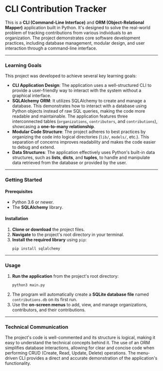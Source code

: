 # CLI Contribution Tracker

This is a **CLI (Command-Line Interface)** and **ORM (Object-Relational Mapper)** application built in Python. It's designed to solve the real-world problem of tracking contributions from various individuals to an organization. The project demonstrates core software development practices, including database management, modular design, and user interaction through a command-line interface.

-----

### Learning Goals

This project was developed to achieve several key learning goals:

  * **CLI Application Design**: The application uses a well-structured CLI to provide a user-friendly way to interact with the system without a graphical interface.
  * **SQLAlchemy ORM**: It utilizes SQLAlchemy to create and manage a database. This demonstrates how to interact with a database using Python objects instead of raw SQL queries, making the code more readable and maintainable. The application features three interconnected tables (`organizations`, `contributors`, and `contributions`), showcasing a **one-to-many relationship**.
  * **Modular Code Structure**: The project adheres to best practices by organizing the code into logical directories (`lib/`, `models/`, etc.). This separation of concerns improves readability and makes the code easier to debug and extend.
  * **Data Structures**: The application effectively uses Python's built-in data structures, such as **lists**, **dicts**, and **tuples**, to handle and manipulate data retrieved from the database or provided by the user.

-----

### Getting Started

#### Prerequisites

  * Python 3.6 or newer.
  * The **SQLAlchemy** library.

#### Installation

1.  **Clone or download** the project files.
2.  **Navigate** to the project's root directory in your terminal.
3.  **Install the required library** using `pip`:
    ```bash
    pip install sqlalchemy
    ```

-----

### Usage

1.  **Run the application** from the project's root directory:
    ```bash
    python3 main.py
    ```
2.  The program will automatically create a **SQLite database file** named `contributions.db` on its first run.
3.  Use the **on-screen menus** to add, view, and manage organizations, contributors, and their contributions.

-----

### Technical Communication

The project's code is well-commented and its structure is logical, making it easy to understand the technical concepts behind it. The use of an ORM simplifies database interactions, allowing for clear and concise code when performing CRUD (Create, Read, Update, Delete) operations. The menu-driven CLI provides a direct and accurate demonstration of the application's functionality.